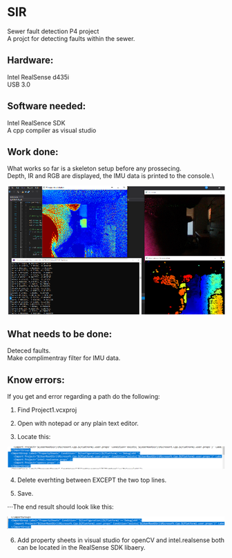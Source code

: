 # SIR
Sewer fault detection P4 project\
A projct for detecting faults within the sewer.


## Hardware: 
Intel RealSense d435i\
USB 3.0

## Software needed: 
Intel RealSence SDK\
A cpp compiler as visual studio


## Work done:
What works so far is a skeleton setup before any prossecing.\
Depth, IR and RGB are displayed, the IMU data is printed to the console.\

![alt text](https://github.com/Woombat84/SIR/blob/master/Picture/view.png "Working part")

## What needs to be done:
Deteced faults.\
Make complimentray filter for IMU data.


## Know errors:
If you get and error regarding a path do the following: 
1. Find Project1.vcxproj

2. Open with notepad or any plain text editor.

3. Locate this:

![alt text](https://github.com/Woombat84/SIR/blob/master/Picture/predelete.png "note: their maybe a more path's with in this structur")

4. Delete everhting between </ImportGroup> EXCEPT the two top lines.

5. Save.

⋅⋅⋅The end result should look like this:

![alt text](https://github.com/Woombat84/SIR/blob/master/Picture/deleted.png "End result")

6. Add property sheets in visual studio for openCV and intel.realsense both can be located in the RealSense SDK libaery.  
